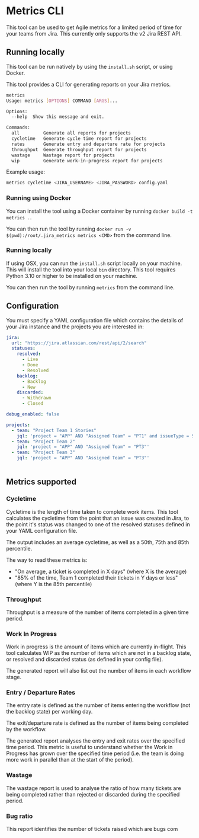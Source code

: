 # Metrics CLI 

This tool can be used to get Agile metrics for a limited period of time for your teams from Jira. This currently only supports the v2 Jira REST API. 

## Running locally
This tool can be run natively by using the `install.sh` script, or using Docker.

This tool provides a CLI for generating reports on your Jira metrics. 

```bash
metrics
Usage: metrics [OPTIONS] COMMAND [ARGS]...

Options:
  --help  Show this message and exit.

Commands:
  all         Generate all reports for projects
  cycletime   Generate cycle time report for projects
  rates       Generate entry and departure rate for projects
  throughput  Generate throughput report for projects
  wastage     Wastage report for projects
  wip         Generate work-in-progress report for projects
```

Example usage:

```bash
metrics cycletime <JIRA_USERNAME> <JIRA_PASSWORD> config.yaml 
```

### Running using Docker
You can install the tool using a Docker container by running `docker build -t metrics .`.

You can then run the tool by running `docker run -v $(pwd):/root/.jira_metrics metrics <CMD>` from the command line.


### Running locally
If using OSX, you can run the `install.sh` script locally on your machine. This will install the tool into your local `bin` directory.
This tool requires Python 3.10 or higher to be installed on your machine.

You can then run the tool by running `metrics` from the command line.

## Configuration
You must specify a YAML configuration file which contains the details of your Jira instance and the projects you are interested in:

```yaml
jira:
  url: "https://jira.atlassian.com/rest/api/2/search"
  statuses:
    resolved:
      - Live
      - Done
      - Resolved
    backlog:
      - Backlog
      - New
    discarded:
      - Withdrawn
      - Closed  

debug_enabled: false

projects:
  - team: "Project Team 1 Stories"
    jql: 'project = "APP" AND "Assigned Team" = "PT1" and issueType = Story'
  - team: "Project Team 2"
    jql: 'project = "APP" AND "Assigned Team" = "PT3"'
  - team: "Project Team 3"
    jql: 'project = "APP" AND "Assigned Team" = "PT3"'
  
```

## Metrics supported 

### Cycletime
Cycletime is the length of time taken to complete work items. This tool calculates the cycletime from the point that an issue was created in Jira, to the point it's status was changed to one of the resolved statuses defined in your YAML configuration file.

The output includes an average cycletime, as well as a 50th, 75th and 85th percentile.

The way to read these metrics is:
* "On average, a ticket is completed in X days" (where X is the average)
* "85% of the time, Team 1 completed their tickets in Y days or less" (where Y is the 85th percentile)

### Throughput
Throughput is a measure of the number of items completed in a given time period. 

### Work In Progress
Work in progress is the amount of items which are currently in-flight. This tool calculates WIP as the number of items which are not in a backlog state, or resolved and discarded status (as defined in your config file).

The generated report will also list out the number of items in each workflow stage. 

### Entry / Departure Rates
The entry rate is defined as the number of items entering the workflow (not the backlog state) per working day.

The exit/departure rate is defined as the number of items being completed by the workflow.

The generated report analyses the entry and exit rates over the specified time period. This metric is useful to understand whether the Work in Progress has grown over the specified time period (i.e. the team is doing more work in parallel than at the start of the period).

### Wastage
The wastage report is used to analyse the ratio of how many tickets are being completed rather than rejected or discarded during the specified period. 

### Bug ratio
This report identifies the number of tickets raised which are bugs com